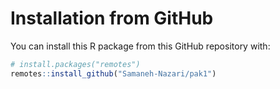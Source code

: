 # Installation from GitHub

You can install this R package from this GitHub repository with:

``` r
# install.packages("remotes")
remotes::install_github("Samaneh-Nazari/pak1")
```
